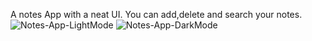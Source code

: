 A notes App with a neat UI.
You can add,delete and search your notes.
![Notes-App-LightMode](https://user-images.githubusercontent.com/78439325/198373613-e2997f69-b2fa-4f06-b16c-2d20a1316931.png)
![Notes-App-DarkMode](https://user-images.githubusercontent.com/78439325/198374008-263f9f8b-fcfa-4a8a-a1f0-3ca2395babc9.png)
